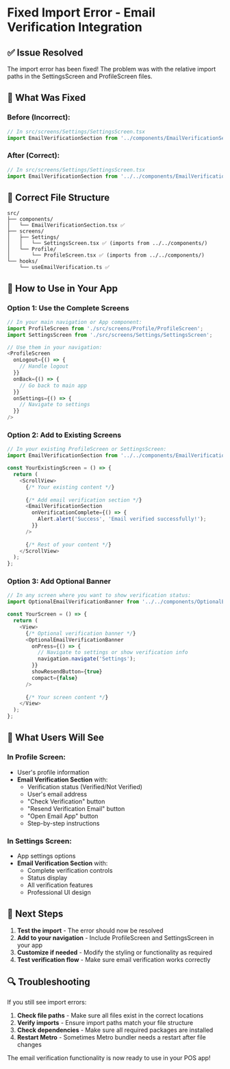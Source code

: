 # Fixed Import Error - Email Verification Integration

## ✅ **Issue Resolved**

The import error has been fixed! The problem was with the relative import paths in the SettingsScreen and ProfileScreen files.

## 🔧 **What Was Fixed**

### **Before (Incorrect):**
```typescript
// In src/screens/Settings/SettingsScreen.tsx
import EmailVerificationSection from '../components/EmailVerificationSection';
```

### **After (Correct):**
```typescript
// In src/screens/Settings/SettingsScreen.tsx
import EmailVerificationSection from '../../components/EmailVerificationSection';
```

## 📁 **Correct File Structure**

```
src/
├── components/
│   └── EmailVerificationSection.tsx ✅
├── screens/
│   ├── Settings/
│   │   └── SettingsScreen.tsx ✅ (imports from ../../components/)
│   └── Profile/
│       └── ProfileScreen.tsx ✅ (imports from ../../components/)
└── hooks/
    └── useEmailVerification.ts ✅
```

## 🚀 **How to Use in Your App**

### **Option 1: Use the Complete Screens**

```typescript
// In your main navigation or App component:
import ProfileScreen from './src/screens/Profile/ProfileScreen';
import SettingsScreen from './src/screens/Settings/SettingsScreen';

// Use them in your navigation:
<ProfileScreen
  onLogout={() => {
    // Handle logout
  }}
  onBack={() => {
    // Go back to main app
  }}
  onSettings={() => {
    // Navigate to settings
  }}
/>
```

### **Option 2: Add to Existing Screens**

```typescript
// In your existing ProfileScreen or SettingsScreen:
import EmailVerificationSection from '../../components/EmailVerificationSection';

const YourExistingScreen = () => {
  return (
    <ScrollView>
      {/* Your existing content */}
      
      {/* Add email verification section */}
      <EmailVerificationSection
        onVerificationComplete={() => {
          Alert.alert('Success', 'Email verified successfully!');
        }}
      />
      
      {/* Rest of your content */}
    </ScrollView>
  );
};
```

### **Option 3: Add Optional Banner**

```typescript
// In any screen where you want to show verification status:
import OptionalEmailVerificationBanner from '../../components/OptionalEmailVerificationBanner';

const YourScreen = () => {
  return (
    <View>
      {/* Optional verification banner */}
      <OptionalEmailVerificationBanner
        onPress={() => {
          // Navigate to settings or show verification info
          navigation.navigate('Settings');
        }}
        showResendButton={true}
        compact={false}
      />
      
      {/* Your screen content */}
    </View>
  );
};
```

## 📱 **What Users Will See**

### **In Profile Screen:**
- User's profile information
- **Email Verification Section** with:
  - Verification status (Verified/Not Verified)
  - User's email address
  - "Check Verification" button
  - "Resend Verification Email" button
  - "Open Email App" button
  - Step-by-step instructions

### **In Settings Screen:**
- App settings options
- **Email Verification Section** with:
  - Complete verification controls
  - Status display
  - All verification features
  - Professional UI design

## 🎯 **Next Steps**

1. **Test the import** - The error should now be resolved
2. **Add to your navigation** - Include ProfileScreen and SettingsScreen in your app
3. **Customize if needed** - Modify the styling or functionality as required
4. **Test verification flow** - Make sure email verification works correctly

## 🔍 **Troubleshooting**

If you still see import errors:

1. **Check file paths** - Make sure all files exist in the correct locations
2. **Verify imports** - Ensure import paths match your file structure
3. **Check dependencies** - Make sure all required packages are installed
4. **Restart Metro** - Sometimes Metro bundler needs a restart after file changes

The email verification functionality is now ready to use in your POS app!

